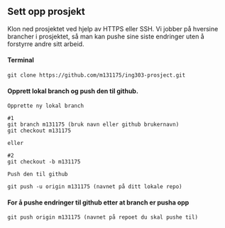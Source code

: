 ## Sett opp prosjekt

Klon ned prosjektet ved hjelp av HTTPS eller SSH. 
Vi jobber på hversine brancher i prosjektet, så man kan pushe sine siste endringer uten å forstyrre andre sitt arbeid.


#### Terminal
```
git clone https://github.com/m131175/ing303-prosject.git
```

#### Opprett lokal branch og push den til github. 
```
Opprette ny lokal branch

#1
git branch m131175 (bruk navn eller github brukernavn)
git checkout m131175

eller

#2
git checkout -b m131175

Push den til github

git push -u origin m131175 (navnet på ditt lokale repo)
```

#### For å pushe endringer til github etter at branch er pusha opp
```
git push origin m131175 (navnet på repoet du skal pushe til)
```